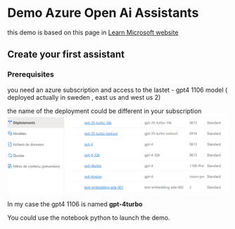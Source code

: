 # Demo Azure Open Ai Assistants

this demo is based on this page in [Learn Microsoft website](https://learn.microsoft.com/en-us/azure/ai-services/openai/assistants-quickstart?branch=pr-en-us-264938&tabs=command-line&pivots=programming-language-python#create-your-first-assistant)

## Create your first assistant

### Prerequisites

you need an azure subscription and access to the lastet - gpt4 1106 model ( deployed actually in sweden , east us and west us 2)

the name of the deployment could be different in your subscription
![image](./assets/azuredeployment.png)

In my case the gpt4 1106 is named  **gpt-4turbo**

You could use the notebook python to launch the demo.